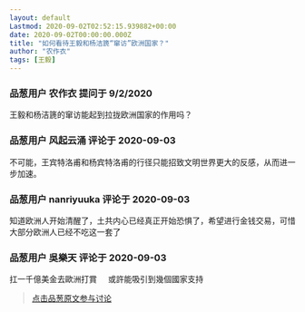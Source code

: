 ```yaml
---
layout: default
Lastmod: 2020-09-02T02:52:15.939882+00:00
date: 2020-09-02T00:00:00.000Z
title: "如何看待王毅和杨洁篪“窜访”欧洲国家？"
author: "农作衣"
tags: [王毅]
---
```



### 品葱用户 **农作衣** 提问于 9/2/2020
    
王毅和杨洁篪的窜访能起到拉拢欧洲国家的作用吗？
    
                

### 品葱用户 **风起云涌** 评论于 2020-09-03
        
不可能，王宾特洛甫和杨宾特洛甫的行径只能招致文明世界更大的反感，从而进一步加速。
        
                

### 品葱用户 **nanriyuuka** 评论于 2020-09-03
        
知道欧洲人开始清醒了，土共内心已经真正开始恐惧了，希望进行金钱交易，可惜大部分欧洲人已经不吃这一套了
        
                

### 品葱用户 **吳樂天** 评论于 2020-09-03
        
扛一千億美金去歐洲打賞     或許能吸引到幾個國家支持
        
                





> [点击品葱原文参与讨论](https://pincong.rocks/question/30540)

